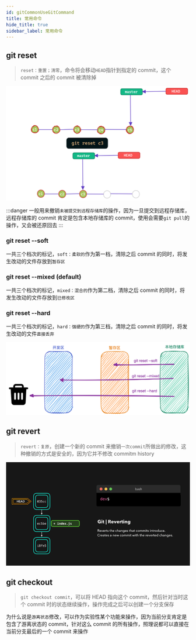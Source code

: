 ```yaml
---
id: gitCommonUseGitCommand
title: 常用命令
hide_title: true
sidebar_label: 常用命令
---
```


## git reset

> `reset：重置；清零`，命令将会移动`HEAD`指针到指定的 commit，这个 commit 之后的 commit 被清除掉

![git-reset](../../../static/img/git_reset.png)

:::danger
一般用来撤销`未被提交到远程存储库`的操作，因为一旦提交到远程存储库，远程存储库的 commit 肯定是包含本地存储库的 commit，使用会需要`git pull`的操作，又会被还原回去
:::

### git reset --soft

一共三个档次的标记，`soft：柔软的`作为第一档，清除之后 commit 的同时，将发生改动的文件存放到`暂存区`

### git reset --mixed (default)

一共三个档次的标记，`mixed：混合的`作为第二档，清除之后 commit 的同时，将发生改动的文件存放到`已修改区`

### git reset --hard

一共三个档次的标记，`hard：强硬的`作为第三档，清除之后 commit 的同时，将发生改动的文件`直接丢弃`

![git-reset-mode](../../../static/img/git_reset_mode.png)

## git revert

> `revert：复原`，创建一个新的 commit 来撤销`一次commit`所做出的修改，这种撤销的方式是安全的，因为它并不修改 commitm history

![git-revert](../../../static/img/3kkd2ahn41zixs12xgpf.gif)

## git checkout

> `git checkout commit`，可以将 HEAD 指向这个 commit，然后针对当时这个 commit 时的状态继续操作，操作完成之后可以创建一个分支保存

为什么说是`游离状态`修改，可以作为实验性某个功能来操作，因为当前分支肯定是包含了游离状态的 commit，针对这么 commit 的所有操作，照理说都可以直接在当前分支最后的一个 commit 来操作
